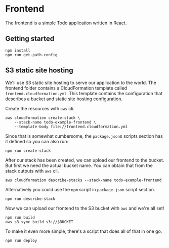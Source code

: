 # Frontend

The frontend is a simple Todo application written in React.

## Getting started

```
npm install
npm run get-path-config
```

## S3 static site hosting

We'll use S3 static site hosting to serve our application to the world. The frontend folder contains a CloudFormation
template called `frontend.cloudformation.yml`. This template contains the configuration that describes a bucket and
static site hosting configuration.

Create the resources with `aws` cli.

```
aws cloudformation create-stack \
	--stack-name todo-example-frontend \
	--template-body file://frontend.cloudformation.yml
```

Since that is somewhat cumbersome, the `package.json`s scripts section has it defined so you can also run:

```
npm run create-stack
``` 

After our stack has been created, we can upload our frontend to the bucket. But first we need the actual bucket name.
You can obtain that from the stack outputs with `aws` cli.

```
aws cloudformation describe-stacks --stack-name todo-example-frontend
```

Alternatively you could use the `npm` script in `package.json` script section.

```
npm run describe-stack
```

Now we can upload our frontend to the S3 bucket with `aws` and we're all set!

```
npm run build
aws s3 sync build s3://$BUCKET
```

To make it even more simple, there's a script that does all of that in one go.

```
npm run deploy
```
